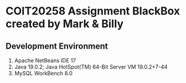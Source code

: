 # COIT20258 Assignment BlackBox created by Mark & Billy

## Development Environment
1. Apache NetBeans IDE 17
2. Java 19.0.2; Java HotSpot(TM) 64-Bit Server VM 19.0.2+7-44
3. MySQL WorkBench 8.0


